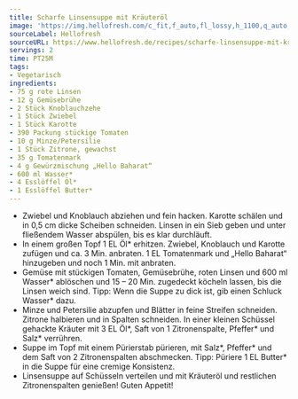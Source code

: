 ```yaml
---
title: Scharfe Linsensuppe mit Kräuteröl
image: 'https://img.hellofresh.com/c_fit,f_auto,fl_lossy,h_1100,q_auto,w_2600/hellofresh_s3/image/scharfe-linsensuppe-mit-krauterol-f0bd88cb.jpg'
sourceLabel: Hellofresh
sourceURL: https://www.hellofresh.de/recipes/scharfe-linsensuppe-mit-krauterol-62305f944a0c9b686f3ad668
servings: 2
time: PT25M
tags:
- Vegetarisch
ingredients:
- 75 g rote Linsen
- 12 g Gemüsebrühe
- 2 Stück Knoblauchzehe
- 1 Stück Zwiebel
- 1 Stück Karotte
- 390 Packung stückige Tomaten
- 10 g Minze/Petersilie
- 1 Stück Zitrone, gewachst
- 35 g Tomatenmark
- 4 g Gewürzmischung „Hello Baharat“
- 600 ml Wasser*
- 4 Esslöffel Öl*
- 1 Esslöffel Butter*
---
```


- Zwiebel und Knoblauch abziehen und fein hacken.  Karotte schälen und in 0,5 cm dicke Scheiben schneiden.  Linsen in ein Sieb geben und unter fließendem Wasser abspülen, bis es klar durchläuft.
- In einem großen Topf 1 EL Öl\* erhitzen. Zwiebel, Knoblauch und Karotte zufügen und ca. 3 Min. anbraten.  1 EL Tomatenmark und „Hello Baharat“ hinzugeben und noch 1 Min. mit anbraten.
- Gemüse mit stückigen Tomaten, Gemüsebrühe, roten Linsen und 600 ml Wasser\* ablöschen und 15 – 20 Min. zugedeckt köcheln lassen, bis die Linsen weich sind.  Tipp: Wenn die Suppe zu dick ist, gib einen Schluck Wasser\* dazu.
- Minze und Petersilie abzupfen und Blätter in feine Streifen schneiden.  Zitrone halbieren und in Spalten schneiden.  In einer kleinen Schüssel gehackte Kräuter mit 3 EL Öl\*, Saft von 1 Zitronenspalte, Pfeffer\* und Salz\* verrühren.
- Suppe im Topf mit einem Pürierstab pürieren, mit Salz\*, Pfeffer\* und dem Saft von 2 Zitronenspalten abschmecken.  Tipp: Püriere 1 EL Butter\* in die Suppe für eine cremige Konsistenz.
- Linsensuppe auf Schüsseln verteilen und mit Kräuteröl und restlichen Zitronenspalten genießen!  Guten Appetit!
